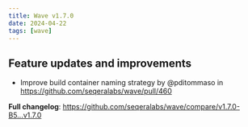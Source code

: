 ```yaml
---
title: Wave v1.7.0
date: 2024-04-22
tags: [wave]
---
```


## Feature updates and improvements

- Improve build container naming strategy by @pditommaso in https://github.com/seqeralabs/wave/pull/460

**Full changelog**: https://github.com/seqeralabs/wave/compare/v1.7.0-B5...v1.7.0
